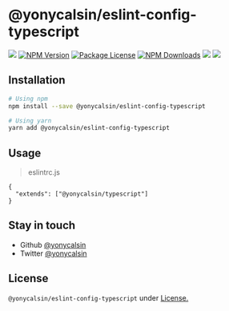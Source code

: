 # @yonycalsin/eslint-config-typescript

<a href="https://github.com/yonycalsin/eslint-config"><img src="https://img.shields.io/spiget/stars/1000?color=brightgreen&label=Star&logo=github" /></a>
<a href="https://www.npmjs.com/@yonycalsin/eslint-config-typescript" target="_blank">
<img src="https://img.shields.io/npm/v/@yonycalsin/eslint-config-typescript" alt="NPM Version" /></a>
<a href="https://www.npmjs.com/@yonycalsin/eslint-config-typescript" target="_blank">
<img src="https://img.shields.io/npm/l/@yonycalsin/eslint-config-typescript" alt="Package License" /></a>
<a href="https://www.npmjs.com/@yonycalsin/eslint-config-typescript" target="_blank">
<img src="https://img.shields.io/npm/dm/@yonycalsin/eslint-config-typescript" alt="NPM Downloads" /></a>
<a href="https://github.com/yonycalsin"><img src="https://img.shields.io/badge/Author-Yony%20Calsin-blueviolet?style=flat-square&logo=appveyor" /></a>
<a href="https://twitter.com/yonycalsin" target="_blank">
<img src="https://img.shields.io/twitter/follow/yonycalsin.svg?style=social&label=Follow"></a>

## Installation

```bash
# Using npm
npm install --save @yonycalsin/eslint-config-typescript

# Using yarn
yarn add @yonycalsin/eslint-config-typescript
```

## Usage

> eslintrc.js

```jsonc
{
  "extends": ["@yonycalsin/typescript"]
}
```

## Stay in touch

- Github [@yonycalsin](https://github.com/yonycalsin)
- Twitter [@yonycalsin](https://twitter.com/yonycalsin)

## License

`@yonycalsin/eslint-config-typescript` under [License.](LICENSE)
